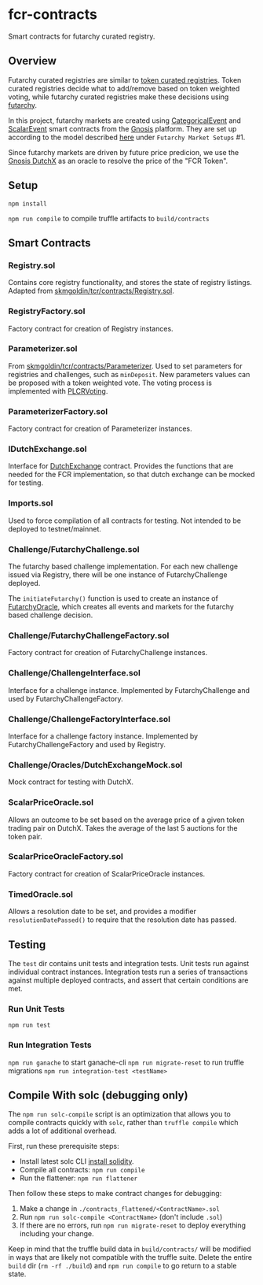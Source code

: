 # fcr-contracts

Smart contracts for futarchy curated registry.

## Overview

Futarchy curated registries are similar to [token curated registries](https://medium.com/@ilovebagels/token-curated-registries-1-0-61a232f8dac7). Token curated registries decide what to add/remove based on token weighted voting, while futarchy curated registries make these decisions using [futarchy](http://mason.gmu.edu/~rhanson/futarchy.html). 

In this project, futarchy markets are created using [CategoricalEvent](https://github.com/levelkdev/pm-contracts/blob/78ba5acb928381d3335b6cff851d16f7d61e8afd/contracts/Events/CategoricalEvent.sol) and [ScalarEvent](https://github.com/levelkdev/pm-contracts/blob/78ba5acb928381d3335b6cff851d16f7d61e8afd/contracts/Events/ScalarEvent.sol) smart contracts from the [Gnosis](https://github.com/gnosis) platform. They are set up according to the model described [here](https://ethresear.ch/t/possible-futarchy-setups/1820) under `Futarchy Market Setups` #1.

Since futarchy markets are driven by future price predicion, we use the [Gnosis DutchX](https://blog.gnosis.pm/introducing-the-gnosis-dutch-exchange-53bd3d51f9b2) as an oracle to resolve the price of the "FCR Token".

## Setup

`npm install`

`npm run compile` to compile truffle artifacts to `build/contracts`

## Smart Contracts

### Registry.sol

Contains core registry functionality, and stores the state of registry listings. Adapted from [skmgoldin/tcr/contracts/Registry.sol](https://github.com/skmgoldin/tcr/blob/4853e4dd8d6080d95e51955c81c1052017b1d3ec/contracts/Registry.sol).

### RegistryFactory.sol

Factory contract for creation of Registry instances.

### Parameterizer.sol

From [skmgoldin/tcr/contracts/Parameterizer](https://github.com/skmgoldin/tcr/blob/4853e4dd8d6080d95e51955c81c1052017b1d3ec/contracts/Parameterizer.sol). Used to set parameters for registries and challenges, such as `minDeposit`. New parameters values can be proposed with a token weighted vote. The voting process is implemented with [PLCRVoting](https://github.com/ConsenSys/PLCRVoting/blob/2e63c1f5190a9a1166b4b72f86e325ed61460b24/contracts/PLCRVoting.sol).

### ParameterizerFactory.sol

Factory contract for creation of Parameterizer instances.

### IDutchExchange.sol

Interface for [DutchExchange](https://github.com/gnosis/dx-contracts/blob/9c56c471df86587473c12aa057b87e44c34dd702/contracts/DutchExchange.sol) contract. Provides the functions that are needed for the FCR implementation, so that dutch exchange can be mocked for testing.

### Imports.sol

Used to force compilation of all contracts for testing. Not intended to be deployed to testnet/mainnet.

### Challenge/FutarchyChallenge.sol

The futarchy based challenge implementation. For each new challenge issued via Registry, there will be one instance of FutarchyChallenge deployed.

The `initiateFutarchy()` function is used to create an instance of [FutarchyOracle](https://github.com/levelkdev/pm-contracts/blob/78ba5acb928381d3335b6cff851d16f7d61e8afd/contracts/Oracles/FutarchyOracle.sol), which creates all events and markets for the futarchy based challenge decision.

### Challenge/FutarchyChallengeFactory.sol

Factory contract for creation of FutarchyChallenge instances.

### Challenge/ChallengeInterface.sol

Interface for a challenge instance. Implemented by FutarchyChallenge and used by FutarchyChallengeFactory.

### Challenge/ChallengeFactoryInterface.sol

Interface for a challenge factory instance. Implemented by FutarchyChallengeFactory and used by Registry.

### Challenge/Oracles/DutchExchangeMock.sol

Mock contract for testing with DutchX.

### ScalarPriceOracle.sol

Allows an outcome to be set based on the average price of a given token trading pair on DutchX. Takes the average of the last 5 auctions for the token pair.

### ScalarPriceOracleFactory.sol

Factory contract for creation of ScalarPriceOracle instances.

### TimedOracle.sol

Allows a resolution date to be set, and provides a modifier `resolutionDatePassed()` to require that the resolution date has passed.

## Testing

The `test` dir contains unit tests and integration tests. Unit tests run against individual contract instances. Integration tests run a series of transactions against multiple deployed contracts, and assert that certain conditions are met.

### Run Unit Tests

`npm run test`

### Run Integration Tests

`npm run ganache` to start ganache-cli
`npm run migrate-reset` to run truffle migrations
`npm run integration-test <testName>`

## Compile With solc (debugging only)

The `npm run solc-compile` script is an optimization that allows you to compile contracts quickly with `solc`, rather than `truffle compile` which adds a lot of additional overhead.

First, run these prerequisite steps:

* Install latest solc CLI [install solidity](https://solidity.readthedocs.io/en/v0.4.24/installing-solidity.html).
* Compile all contracts: `npm run compile`
* Run the flattener: `npm run flattener`

Then follow these steps to make contract changes for debugging:

1. Make a change in `./contracts_flattened/<ContractName>.sol`
2. Run `npm run solc-compile <ContractName>` (don't include `.sol`)
3. If there are no errors, run `npm run migrate-reset` to deploy everything including your change.

Keep in mind that the truffle build data in `build/contracts/` will be modified in ways that are likely not compatible with the truffle suite. Delete the entire `build` dir (`rm -rf ./build`) and `npm run compile` to go return to a stable state.
